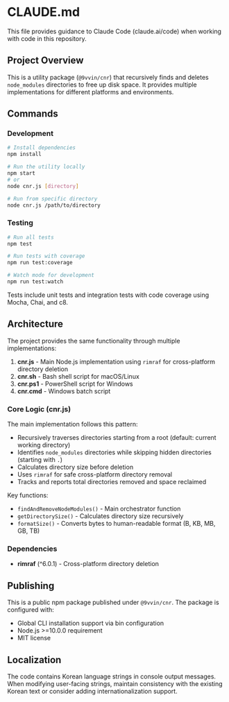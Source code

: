 # CLAUDE.md

This file provides guidance to Claude Code (claude.ai/code) when working with code in this repository.

## Project Overview

This is a utility package (`@9vvin/cnr`) that recursively finds and deletes `node_modules` directories to free up disk space. It provides multiple implementations for different platforms and environments.

## Commands

### Development

```bash
# Install dependencies
npm install

# Run the utility locally
npm start
# or
node cnr.js [directory]

# Run from specific directory
node cnr.js /path/to/directory
```

### Testing

```bash
# Run all tests
npm test

# Run tests with coverage
npm run test:coverage

# Watch mode for development
npm run test:watch
```

Tests include unit tests and integration tests with code coverage using Mocha, Chai, and c8.

## Architecture

The project provides the same functionality through multiple implementations:

1. **cnr.js** - Main Node.js implementation using `rimraf` for cross-platform directory deletion
2. **cnr.sh** - Bash shell script for macOS/Linux
3. **cnr.ps1** - PowerShell script for Windows
4. **cnr.cmd** - Windows batch script

### Core Logic (cnr.js)

The main implementation follows this pattern:
- Recursively traverses directories starting from a root (default: current working directory)
- Identifies `node_modules` directories while skipping hidden directories (starting with `.`)
- Calculates directory size before deletion
- Uses `rimraf` for safe cross-platform directory removal
- Tracks and reports total directories removed and space reclaimed

Key functions:
- `findAndRemoveNodeModules()` - Main orchestrator function
- `getDirectorySize()` - Calculates directory size recursively
- `formatSize()` - Converts bytes to human-readable format (B, KB, MB, GB, TB)

### Dependencies

- **rimraf** (^6.0.1) - Cross-platform directory deletion

## Publishing

This is a public npm package published under `@9vvin/cnr`. The package is configured with:
- Global CLI installation support via bin configuration
- Node.js >=10.0.0 requirement
- MIT license

## Localization

The code contains Korean language strings in console output messages. When modifying user-facing strings, maintain consistency with the existing Korean text or consider adding internationalization support.